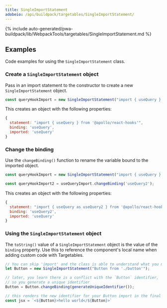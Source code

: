 ```yaml
---
title: SingleImportStatement
adobeio: /api/buildpack/targetables/SingleImportStatement/
---
```


<!--
The reference doc content is generated automatically from the source code.
To update this section, update the doc blocks in the source code
-->

{% include auto-generated/pwa-buildpack/lib/WebpackTools/targetables/SingleImportStatement.md %}

## Examples

Code examples for using the `SingleImportStatement` class.

### Create a `SingleImportStatement` object

Pass in an import statement to the constructor to create a new `SingleImportStatement` object.

```js
const queryHookImport = new SingleImportStatement("import { useQuery } from '@apollo/react-hooks'");
```

This creates an object with the following properties:

```js
{
  statement: "import { useQuery } from '@apollo/react-hooks'",
  binding: 'useQuery',
  imported: 'useQuery'
}
```

### Change the binding

Use the `changeBinding()` function to rename the variable bound to the imported object.

```js
const queryHookImport = new SingleImportStatement("import { useQuery } from '@apollo/react-hooks'");

const queryHookImport2 = useQueryImport.changeBinding('useQuery2');
```

This creates an object with the following properties:

```js
{
  statement: "import { useQuery as useQuery2 } from '@apollo/react-hooks'",
  binding: 'useQuery2',
  imported: 'useQuery'
}
```

### Using the `SingleImportStatement` object

The `toString()` value of a `SingleImportStatement` object is the value of the `binding` property.
Use this to reference the component's local name when adding custom code with Targetables.

```jsx
// You can skip 'import' and the class is able to understand what you mean
let Button = new SingleImportStatement("Button from './button'");

// later, you learn there is a conflict with the `Button` identifier,
// so you generate a unique identifier
Button = Button.changeBinding(generateUniqueIdentifier());

// this renders the new identifier for your Button import in the final code
const jsx = `<${Button}>hello world</${Button}>`
```
